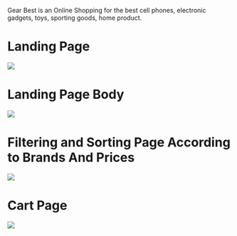 <p>Gear Best is an Online Shopping for the best cell phones, electronic gadgets, toys, sporting goods, home product. </p>

<h1>Landing Page</h1>
<img src="https://user-images.githubusercontent.com/97445870/180730138-22c7b6fd-6d34-4d54-8928-11e68f82718a.png"/>

<h1>Landing Page Body</h1>
<img src="https://user-images.githubusercontent.com/97445870/180731282-050e8211-0151-4a76-8d04-8f0d77959161.png"/>


<h1>Filtering and Sorting Page According to Brands And Prices</h1>
<img src="https://user-images.githubusercontent.com/97445870/180731138-9e293149-091d-4f85-a899-874253894e97.png"/>


<h1>Cart Page</h1>
<img src="https://user-images.githubusercontent.com/97445870/180731146-98fe31d7-5845-47e2-9214-cf48aff44e5d.png"/>


